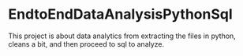# EndtoEndDataAnalysisPythonSql
This project is about data analytics from extracting the files in python, cleans a bit, and then proceed to sql to analyze.
